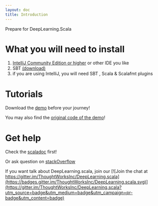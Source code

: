 ```yaml
---
layout: doc
title: Introduction
---
```


Prepare for DeepLearning.Scala

# What you will need to install

1. [IntelliJ Community Edition or higher](http://www.jetbrains.com/idea/) or other IDE you like
2. SBT [(download)](http://www.scala-sbt.org/0.13/tutorial/Setup.html)
3. if you are using IntelliJ, you will need SBT , Scala & Scalafmt plugins

# Tutorials

Download the [demo](https://github.com/ThoughtWorksInc/DeepLearning.scala-website/archive/master.zip) before your journey!

You may also find the [original code of the demo](https://github.com/izhangzhihao/deeplearning-tutorial)!

# Get help

Check the [scaladoc](https://javadoc.io/page/com.thoughtworks.deeplearning/unidoc_2.11/latest/com/thoughtworks/deeplearning/package.html) first!

Or ask question on [stackOverflow](http://stackoverflow.com/questions/ask)

If you want talk about DeepLearning.scala, join our [![Join the chat at https://gitter.im/ThoughtWorksInc/DeepLearning.scala](https://badges.gitter.im/ThoughtWorksInc/DeepLearning.scala.svg)](https://gitter.im/ThoughtWorksInc/DeepLearning.scala?utm_source=badge&utm_medium=badge&utm_campaign=pr-badge&utm_content=badge)
